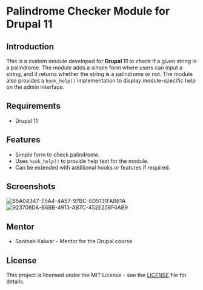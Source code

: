 # Palindrome Checker Module for Drupal 11

## Introduction
This is a custom module developed for **Drupal 11** to check if a given string is a palindrome. The module adds a simple form where users can input a string, and it returns whether the string is a palindrome or not. The module also provides a `hook_help()` implementation to display module-specific help on the admin interface.

## Requirements
- Drupal 11

## Features
- Simple form to check palindrome.
- Uses `hook_help()` to provide help text for the module.
- Can be extended with additional hooks or features if required.

## Screenshots
![85A04347-E5A4-4A57-97BC-ED5131FAB61A](https://github.com/user-attachments/assets/52cde507-d8ab-4d43-9d2d-6c19e151d2b3)
![923708DA-B6BB-4913-AB7C-452E258F6AB9](https://github.com/user-attachments/assets/5c247faa-2c04-4a03-983b-6fbf14402618)

## Mentor
- Santosh Kalwar - Mentor for the Drupal course.

## License
This project is licensed under the MIT License - see the [LICENSE](./LICENSE) file for details.

